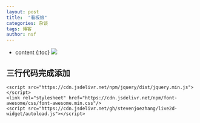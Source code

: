 ```yaml
---
layout: post
title:  "看板娘"
categories: 杂谈
tags: 博客
author: nsf
---
```


* content
{:toc}
![](https://cdn.jsdelivr.net/gh/nsf-github/tdxlj.github.io@master/_posts/image/2020-01-02-看板娘.png)






## 三行代码完成添加

```
<script src="https://cdn.jsdelivr.net/npm/jquery/dist/jquery.min.js"></script>
<link rel="stylesheet" href="https://cdn.jsdelivr.net/npm/font-awesome/css/font-awesome.min.css"/>
<script src="https://cdn.jsdelivr.net/gh/stevenjoezhang/live2d-widget/autoload.js"></script>
```

